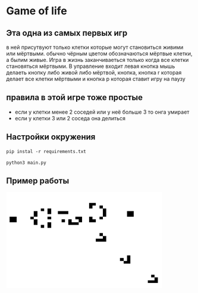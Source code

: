 # Game of life

## Эта одна из самых первых игр
 в ней присутвуют только клетки которые могут становиться живими или
 мёртвыми.
обычно чёрным цветом обозначаються мёртвые клетки, а былим живые.
Игра в жизнь заканчиваеться только когда все клетки становяться мёртвыми.
В управление входит левая кнопка мышь делаеть кнопку либо живой либо мёртвой,
кнопка, кнопка r которая делает все клетки мёртвыми и кнопка p которая ставит игру на паузу
 ## правила в этой игре тоже простые
 * если у клетки менее 2 соседей или у неё больше 3 то онга умирает
 * если у клетки 3 или 2 соседа она делиться

## Настройки окружения

```shell
pip instal -r requirements.txt
```
```shell
python3 main.py
```

## Пример работы

![](ZZwy.gif)
